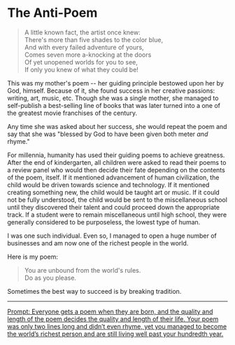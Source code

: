 # The Anti-Poem

> A little known fact, the artist once knew:  
> There's more than five shades to the color blue,  
> And with every failed adventure of yours,  
> Comes seven more a-knocking at the doors  
> Of yet unopened worlds for you to see,  
> If only you knew of what they could be!  

This was my mother's poem -- her guiding principle bestowed upon her by God, himself.
Because of it, she found success in her creative passions: writing, art, music, etc.
Though she was a single mother, she managed to self-publish a best-selling line of books that was later turned into a one of the greatest movie franchises of the century.

Any time she was asked about her success, she would repeat the poem and say that she was "blessed by God to have been given both meter *and* rhyme."

For millennia, humanity has used their guiding poems to achieve greatness.
After the end of kindergarten, all children were asked to read their poems to a review panel who would then decide their fate depending on the contents of the poem, itself.
If it mentioned advancement of human civilization, the child would be driven towards science and technology.
If it mentioned creating something new, the child would be taught art or music.
If it could not be fully understood, the child would be sent to the miscellaneous school until they discovered their talent and could proceed down the appropriate track.
If a student were to remain miscellaneous until high school, they were generally considered to be purposeless, the lowest type of human.

I was one such individual.
Even so, I managed to open a huge number of businesses and am now one of the richest people in the world.

Here is my poem:

> You are unbound from the world's rules.  
> Do as you please.

Sometimes the best way to succeed is by breaking tradition.

---
[Prompt: Everyone gets a poem when they are born, and the quality and length of the poem decides the quality and length of their life. Your poem was only two lines long and didn’t even rhyme, yet you managed to become the world’s richest person and are still living well past your hundredth year.](https://www.reddit.com/r/WritingPrompts/comments/kozede/wp_everyone_gets_a_poem_when_they_are_born_and/ghu3hw8/)
